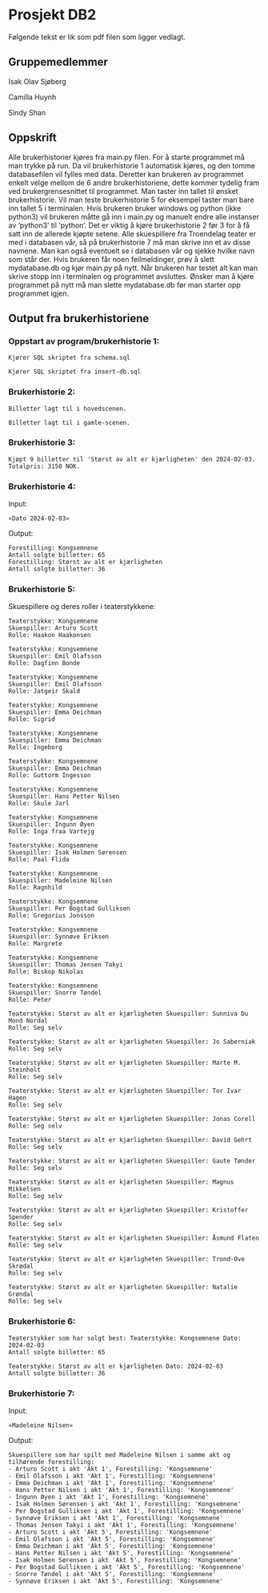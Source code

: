 # Prosjekt DB2

Følgende tekst er lik som pdf filen som ligger vedlagt.

## Gruppemedlemmer

Isak Olav Sjøberg

Camilla Huynh

Sindy Shan

## Oppskrift

Alle brukerhistorier kjøres fra main.py filen. For å starte programmet må man trykke på run. Da vil brukerhistorie 1 automatisk kjøres, og den tomme databasefilen vil fylles med data. Deretter kan brukeren av programmet enkelt velge mellom de 6 andre brukerhistoriene, dette kommer tydelig fram ved brukergrensesnittet til programmet. Man taster inn tallet til ønsket brukerhistorie. Vil man teste brukerhistorie 5 for eksempel taster man bare inn tallet 5 i terminalen. Hvis brukeren bruker windows og python (ikke python3) vil brukeren måtte gå inn i main.py og manuelt endre alle instanser av ‘python3’ til ‘python’. Det er viktig å kjøre brukerhistorie 2 før 3 for å få satt inn de allerede kjøpte setene. Alle skuespillere fra Troendelag teater er med i databasen vår, så på brukerhistorie 7 må man skrive inn et av disse navnene. Man kan også eventuelt se i databasen vår og sjekke hvilke navn som står der. Hvis brukeren får noen feilmeldinger, prøv å slett mydatabase.db og kjør main.py på nytt. Når brukeren har testet alt kan man skrive stopp inn i terminalen og programmet avsluttes. Ønsker man å kjøre programmet på nytt må man slette mydatabase.db før man starter opp programmet igjen.

## Output fra brukerhistoriene

### Oppstart av program/brukerhistorie 1:

```
Kjører SQL skriptet fra schema.sql

Kjører SQL skriptet fra insert-db.sql
```

### Brukerhistorie 2:

```
Billetter lagt til i hovedscenen.

Billetter lagt til i gamle-scenen.
```

### Brukerhistorie 3:

```
Kjøpt 9 billetter til 'Størst av alt er kjærligheten' den 2024-02-03. Totalpris: 3150 NOK.
```

### Brukerhistorie 4:

Input:

```
«Dato 2024-02-03»
```

Output:

```
Forestilling: Kongsemnene
Antall solgte billetter: 65
Forestilling: Størst av alt er kjærligheten
Antall solgte billetter: 36
```

### Brukerhistorie 5:

Skuespillere og deres roller i teaterstykkene:

```
Teaterstykke: Kongsemnene
Skuespiller: Arturo Scott
Rolle: Haakon Haakonsen

Teaterstykke: Kongsemnene
Skuespiller: Emil Olafsson
Rolle: Dagfinn Bonde

Teaterstykke: Kongsemnene
Skuespiller: Emil Olafsson
Rolle: Jatgeir Skald

Teaterstykke: Kongsemnene
Skuespiller: Emma Deichman
Rolle: Sigrid

Teaterstykke: Kongsemnene
Skuespiller: Emma Deichman
Rolle: Ingeborg

Teaterstykke: Kongsemnene
Skuespiller: Emma Deichman
Rolle: Guttorm Ingesson

Teaterstykke: Kongsemnene
Skuespiller: Hans Petter Nilsen
Rolle: Skule Jarl

Teaterstykke: Kongsemnene
Skuespiller: Ingunn Øyen
Rolle: Inga fraa Vartejg

Teaterstykke: Kongsemnene
Skuespiller: Isak Holmen Sørensen
Rolle: Paal Flida

Teaterstykke: Kongsemnene
Skuespiller: Madeleine Nilsen
Rolle: Ragnhild

Teaterstykke: Kongsemnene
Skuespiller: Per Bogstad Gulliksen
Rolle: Gregorius Jonsson

Teaterstykke: Kongsemnene
Skuespiller: Synnøve Eriksen
Rolle: Margrete

Teaterstykke: Kongsemnene
Skuespiller: Thomas Jensen Takyi
Rolle: Biskop Nikolas

Teaterstykke: Kongsemnene
Skuespiller: Snorre Tøndel
Rolle: Peter

Teaterstykke: Størst av alt er kjærligheten Skuespiller: Sunniva Du Mond Nordal
Rolle: Seg selv

Teaterstykke: Størst av alt er kjærligheten Skuespiller: Jo Saberniak
Rolle: Seg selv

Teaterstykke: Størst av alt er kjærligheten Skuespiller: Marte M. Steinholt
Rolle: Seg selv

Teaterstykke: Størst av alt er kjærligheten Skuespiller: Tor Ivar Hagen
Rolle: Seg selv

Teaterstykke: Størst av alt er kjærligheten Skuespiller: Jonas Corell
Rolle: Seg selv

Teaterstykke: Størst av alt er kjærligheten Skuespiller: David Gehrt
Rolle: Seg selv

Teaterstykke: Størst av alt er kjærligheten Skuespiller: Gaute Tønder
Rolle: Seg selv

Teaterstykke: Størst av alt er kjærligheten Skuespiller: Magnus Mikkelsen
Rolle: Seg selv

Teaterstykke: Størst av alt er kjærligheten Skuespiller: Kristoffer Spender
Rolle: Seg selv

Teaterstykke: Størst av alt er kjærligheten Skuespiller: Åsmund Flaten
Rolle: Seg selv

Teaterstykke: Størst av alt er kjærligheten Skuespiller: Trond-Ove Skrødal
Rolle: Seg selv

Teaterstykke: Størst av alt er kjærligheten Skuespiller: Natalie Grøndal
Rolle: Seg selv
```

### Brukerhistorie 6:

```
Teaterstykker som har solgt best: Teaterstykke: Kongsemnene Dato: 2024-02-03
Antall solgte billetter: 65

Teaterstykke: Størst av alt er kjærligheten Dato: 2024-02-03
Antall solgte billetter: 36
```

### Brukerhistorie 7:

Input:

```
«Madeleine Nilsen»
```

Output:

```
Skuespillere som har spilt med Madeleine Nilsen i samme akt og tilhørende forestilling:
- Arturo Scott i akt 'Akt 1', Forestilling: 'Kongsemnene'
- Emil Olafsson i akt 'Akt 1', Forestilling: 'Kongsemnene'
- Emma Deichman i akt 'Akt 1', Forestilling: 'Kongsemnene'
- Hans Petter Nilsen i akt 'Akt 1', Forestilling: 'Kongsemnene'
- Ingunn Øyen i akt 'Akt 1', Forestilling: 'Kongsemnene'
- Isak Holmen Sørensen i akt 'Akt 1', Forestilling: 'Kongsemnene' 
- Per Bogstad Gulliksen i akt 'Akt 1', Forestilling: 'Kongsemnene' 
- Synnøve Eriksen i akt 'Akt 1', Forestilling: 'Kongsemnene'
- Thomas Jensen Takyi i akt 'Akt 1', Forestilling: 'Kongsemnene' 
- Arturo Scott i akt 'Akt 5', Forestilling: 'Kongsemnene'
- Emil Olafsson i akt 'Akt 5', Forestilling: 'Kongsemnene'
- Emma Deichman i akt 'Akt 5', Forestilling: 'Kongsemnene'
- Hans Petter Nilsen i akt 'Akt 5', Forestilling: 'Kongsemnene'
- Isak Holmen Sørensen i akt 'Akt 5', Forestilling: 'Kongsemnene' 
- Per Bogstad Gulliksen i akt 'Akt 5', Forestilling: 'Kongsemnene' 
- Snorre Tøndel i akt 'Akt 5', Forestilling: 'Kongsemnene'
- Synnøve Eriksen i akt 'Akt 5', Forestilling: 'Kongsemnene'
```
